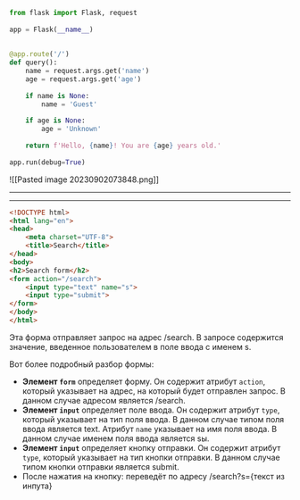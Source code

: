 ```python
from flask import Flask, request  
  
app = Flask(__name__)  
  
  
@app.route('/')  
def query():  
    name = request.args.get('name')  
    age = request.args.get('age')  
  
    if name is None:  
        name = 'Guest'  
  
    if age is None:  
        age = 'Unknown'  
  
    return f'Hello, {name}! You are {age} years old.'  
  
app.run(debug=True)
```

![[Pasted image 20230902073848.png]]



----
----


```html
<!DOCTYPE html>  
<html lang="en">  
<head>  
    <meta charset="UTF-8">  
    <title>Search</title>  
</head>  
<body>  
<h2>Search form</h2>  
<form action="/search">  
    <input type="text" name="s">  
    <input type="submit">  
</form>  
</body>  
</html>
```

Эта форма отправляет запрос на адрес /search. В запросе содержится значение, введенное пользователем в поле ввода с именем s.

Вот более подробный разбор формы:

- **Элемент `form`** определяет форму. Он содержит атрибут `action`, который указывает на адрес, на который будет отправлен запрос. В данном случае адресом является /search.
- **Элемент `input`** определяет поле ввода. Он содержит атрибут `type`, который указывает на тип поля ввода. В данном случае типом поля ввода является text. Атрибут `name` указывает на имя поля ввода. В данном случае именем поля ввода является sы.
- **Элемент `input`** определяет кнопку отправки. Он содержит атрибут `type`, который указывает на тип кнопки отправки. В данном случае типом кнопки отправки является submit.
- После нажатия на кнопку: переведёт по адресу /search?s={текст из инпута}
